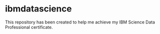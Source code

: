 # ibmdatascience
This repository has been created to help me achieve my IBM Science Data Professional certificate.
